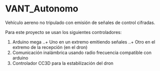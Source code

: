 # VANT_Autonomo
Vehículo aereno no tripulado con emisión de señales de control cifradas.

Para este proyecto se usan los siguientes controladores:
1. Arduino mega
..+ Uno en un extremo emitiendo señales
..+ Otro en el extremo de la recepción (en el dron)
2. Comunicación inalámbrica usando radio frecuencia compatible con arduino
3. Controlador CC3D para la estabilización del dron
